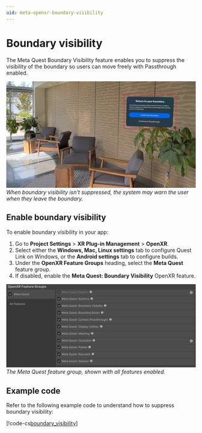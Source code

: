 ```yaml
---
uid: meta-openxr-boundary-visibility
---
```

# Boundary visibility

The Meta Quest Boundary Visibility feature enables you to suppress the visibility of the boundary so users can move freely with Passthrough enabled.

![A Meta Quest 3 screenshot shows a Passthrough image of a room with a system warning displayed. The warning reads, "Return to your boundary"](../images/return-to-boundary.png)<br/>*When boundary visibility isn't suppressed, the system may warn the user when they leave the boundary.*

## Enable boundary visibility

To enable boundary visibility in your app:

1. Go to **Project Settings** > **XR Plug-in Management** > **OpenXR**.
2. Select either the **Windows, Mac, Linux settings** tab to configure Quest Link on Windows, or the **Android settings** tab to configure builds.
3. Under the **OpenXR Feature Groups** heading, select the **Meta Quest** feature group.
4. If disabled, enable the **Meta Quest: Boundary Visibility** OpenXR feature.

![Meta Quest feature group in the Unity Editor](../images/openxr-features-all-landscape.png)<br/>*The Meta Quest feature group, shown with all features enabled.*

## Example code

Refer to the following example code to understand how to suppress boundary visibility:

[!code-cs[boundary_visibility](../../Tests/Runtime/CodeSamples/BoundaryVisibilitySample.cs#boundary_visibility)]
